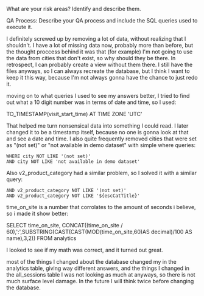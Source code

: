 What are your risk areas? Identify and describe them.



QA Process:
Describe your QA process and include the SQL queries used to execute it.


I definitely screwed up by removing a lot of data, without realizing that I shouldn't. I have a lot of missing data now, probably more than before, but the thought proccess behind it was that (for example) I'm not going to use the data from cities that don't exist, so why should they be there. In retrospect, I can probably create a view without them there. I still have the files anyways, so I can always recreate the database, but I think I want to keep it this way, because I'm not always gonna have the chance to just redo it.

moving on to what queries I used to see my answers better, I tried to find out what a 10 digit number was in terms of date and time, so I used:

  TO_TIMESTAMP(visit_start_time) AT TIME ZONE 'UTC'

That helped me turn nonsensical data into something I could read. I later changed it to be a timestamp itself, because no one is gonna look at that and see a date and time. I also quite frequently removed cities that were set as "(not set)" or "not available in demo dataset" with simple where queries:

  
	WHERE city NOT LIKE '(not set)' 
	AND city NOT LIKE 'not available in demo dataset' 

Also v2_product_category had a similar problem, so I solved it with a similar query:

   
	AND v2_product_category NOT LIKE '(not set)' 
	AND v2_product_category NOT LIKE '${escCatTitle}'

time_on_site is a number that corrolates to the amount of seconds i believe, so i made it show better:

  SELECT time_on_site, CONCAT((time_on_site / 60),':',SUBSTRING(CAST(CAST(MOD(time_on_site,60)AS decimal)/100 AS name),3,2)) FROM analytics

I looked to see if my math was correct, and it turned out great.

most of the things I changed about the database changed my in the analytics table, giving way different answers, and the things I changed in the all_sessions table I was not looking as much at anyways, so there is not much surface level damage. In the future I will think twice before changing the database.
